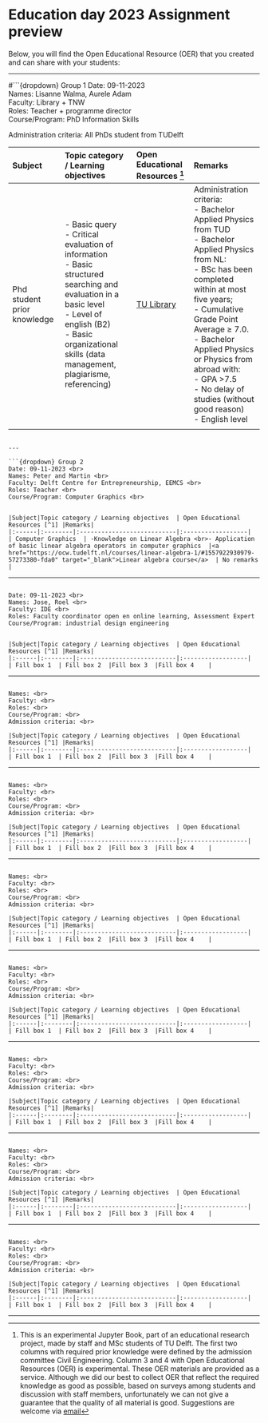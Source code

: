 # Education day 2023 Assignment preview

Below, you will find the Open Educational Resource (OER) that you created and can share with your students:

---

#```{dropdown} Group 1
Date: 09-11-2023 <br>
Names: Lisanne Walma, Aurele Adam <br>
Faculty: Library + TNW <br>
Roles: Teacher + programme director <br>
Course/Program: PhD Information Skills <br>

Administration criteria: All PhDs student from TUDelft <br>

|Subject|Topic category / Learning objectives  | Open Educational Resources [^1] |Remarks| 
|:------|:--------|:---------------------------|:------------------|
|Phd student prior knowledge   | - Basic query <br> - Critical evaluation of information <br> - Basic structured searching and evaluation in a basic level <br> - Level of english (B2) <br> - Basic organizational skills (data management, plagiarisme, referencing) <br> |<a href="https://www.tudelft.nl/tulib" target="_blank">TU Library</a>  | Administration criteria: <br> - Bachelor Applied Physics from TUD <br> - Bachelor Applied Physics from NL:<br>        - BSc has been completed within at most five years; <br> - Cumulative Grade Point Average ≥ 7.0. <br>- Bachelor Applied Physics or Physics from abroad with: <br>    - GPA >7.5 <br>     - No delay of studies (without good reason) <br>    - English level
    |
```

---

```{dropdown} Group 2
Date: 09-11-2023 <br>
Names: Peter and Martin <br>
Faculty: Delft Centre for Entrepreneurship, EEMCS <br>
Roles: Teacher <br>
Course/Program: Computer Graphics <br>


|Subject|Topic category / Learning objectives  | Open Educational Resources [^1] |Remarks| 
|:------|:--------|:---------------------------|:------------------|
| Computer Graphics  | -Knowledge on Linear Algebra <br>- Application of basic linear algebra operators in computer graphics  |<a href="https://ocw.tudelft.nl/courses/linear-algebra-1/#1557922930979-57273380-fda0" target="_blank">Linear algebra course</a>  | No remarks    |
```

---

```{dropdown} Group 3

Date: 09-11-2023 <br>
Names: Jose, Roel <br>
Faculty: IDE <br>
Roles: Faculty coordinator open en online learning, Assessment Expert
Course/Program: industrial design engineering


|Subject|Topic category / Learning objectives  | Open Educational Resources [^1] |Remarks| 
|:------|:--------|:---------------------------|:------------------|
| Fill box 1  | Fill box 2  |Fill box 3  |Fill box 4    |
```

---

```{dropdown} Group 4

Names: <br>
Faculty: <br>
Roles: <br>
Course/Program: <br>
Admission criteria: <br>

|Subject|Topic category / Learning objectives  | Open Educational Resources [^1] |Remarks| 
|:------|:--------|:---------------------------|:------------------|
| Fill box 1  | Fill box 2  |Fill box 3  |Fill box 4    |
```
---

```{dropdown} Group 5

Names: <br>
Faculty: <br>
Roles: <br>
Course/Program: <br>
Admission criteria: <br>

|Subject|Topic category / Learning objectives  | Open Educational Resources [^1] |Remarks| 
|:------|:--------|:---------------------------|:------------------|
| Fill box 1  | Fill box 2  |Fill box 3  |Fill box 4    |
```
---

```{dropdown} Group 6

Names: <br>
Faculty: <br>
Roles: <br>
Course/Program: <br>
Admission criteria: <br>

|Subject|Topic category / Learning objectives  | Open Educational Resources [^1] |Remarks| 
|:------|:--------|:---------------------------|:------------------|
| Fill box 1  | Fill box 2  |Fill box 3  |Fill box 4    |
```
---

```{dropdown} Group 7

Names: <br>
Faculty: <br>
Roles: <br>
Course/Program: <br>
Admission criteria: <br>

|Subject|Topic category / Learning objectives  | Open Educational Resources [^1] |Remarks| 
|:------|:--------|:---------------------------|:------------------|
| Fill box 1  | Fill box 2  |Fill box 3  |Fill box 4    |
```
---

```{dropdown} Group 8

Names: <br>
Faculty: <br>
Roles: <br>
Course/Program: <br>
Admission criteria: <br>

|Subject|Topic category / Learning objectives  | Open Educational Resources [^1] |Remarks| 
|:------|:--------|:---------------------------|:------------------|
| Fill box 1  | Fill box 2  |Fill box 3  |Fill box 4    |
```
---

```{dropdown} Group 9

Names: <br>
Faculty: <br>
Roles: <br>
Course/Program: <br>
Admission criteria: <br>

|Subject|Topic category / Learning objectives  | Open Educational Resources [^1] |Remarks| 
|:------|:--------|:---------------------------|:------------------|
| Fill box 1  | Fill box 2  |Fill box 3  |Fill box 4    |
```
---

```{dropdown} Group 10

Names: <br>
Faculty: <br>
Roles: <br>
Course/Program: <br>
Admission criteria: <br>

|Subject|Topic category / Learning objectives  | Open Educational Resources [^1] |Remarks| 
|:------|:--------|:---------------------------|:------------------|
| Fill box 1  | Fill box 2  |Fill box 3  |Fill box 4    |
```
---

[^1]: This is an experimental Jupyter Book, part of an educational research project, made by staff and MSc students of TU Delft. The first two columns with required prior knowledge were defined by the admission committee Civil Engineering. Column 3 and 4 with Open Educational Resources (OER) is experimental. These OER materials are provided as a service. Although we did our best to collect OER that reflect the required knowledge as good as possible, based on surveys among students and discussion with staff members, unfortunately we can not give a guarantee that the quality of all material is good. Suggestions are welcome via [email](mailto:h.r.schipper@tudelft.nl?subject=PRE-for-CEM-suggestions)
